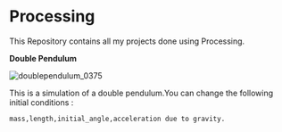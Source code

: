 # Processing
This Repository contains all my projects done using Processing.

<b>Double Pendulum</b>

![doublependulum_0375](https://user-images.githubusercontent.com/83541306/136766475-2dcf247b-0567-4eb7-a070-d273e7024b77.png)

This is a simulation of a double pendulum.You can change the following initial conditions :

```sh
mass,length,initial_angle,acceleration due to gravity. 
```

